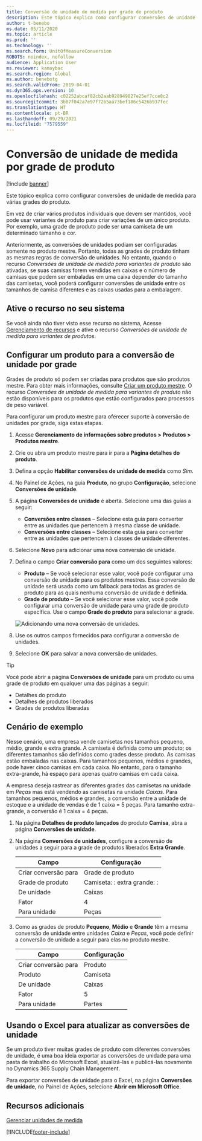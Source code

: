 ```yaml
---
title: Conversão de unidade de medida por grade de produto
description: Este tópico explica como configurar conversões de unidade de medida para grades do produto. Ele iInclui um exemplo da instalação.
author: t-benebo
ms.date: 05/11/2020
ms.topic: article
ms.prod: ''
ms.technology: ''
ms.search.form: UnitOfMeasureConversion
ROBOTS: noindex, nofollow
audience: Application User
ms.reviewer: kamaybac
ms.search.region: Global
ms.author: benebotg
ms.search.validFrom: 2019-04-01
ms.dyn365.ops.version: 10
ms.openlocfilehash: c02252abcaf82cb2aab928949827e25ef7cce8c2
ms.sourcegitcommit: 3b87f042a7e97f72b5aa73bef186c5426b937fec
ms.translationtype: HT
ms.contentlocale: pt-BR
ms.lasthandoff: 09/29/2021
ms.locfileid: "7579559"
---
```

# <a name="unit-of-measure-conversion-per-product-variant"></a>Conversão de unidade de medida por grade de produto

[!include [banner](../includes/banner.md)]

Este tópico explica como configurar conversões de unidade de medida para várias grades do produto.

Em vez de criar vários produtos individuais que devem ser mantidos, você pode usar variantes de produto para criar variações de um único produto. Por exemplo, uma grade de produto pode ser uma camiseta de um determinado tamanho e cor.

Anteriormente, as conversões de unidades podiam ser configuradas somente no produto mestre. Portanto, todas as grades de produto tinham as mesmas regras de conversão de unidades. No entanto, quando o recurso *Conversões de unidade de medida para variantes de produto* são ativadas, se suas camisas forem vendidas em caixas e o número de camisas que podem ser embaladas em uma caixa depender do tamanho das camisetas, você poderá configurar conversões de unidade entre os tamanhos de camisa diferentes e as caixas usadas para a embalagem.

## <a name="turn-on-the-feature-in-your-system"></a>Ative o recurso no seu sistema

Se você ainda não tiver visto esse recurso no sistema, Acesse [Gerenciamento de recursos](../../fin-ops-core/fin-ops/get-started/feature-management/feature-management-overview.md) e ative o recurso *Conversões de unidade de medida para variantes de produtos*.

## <a name="set-up-a-product-for-unit-conversion-per-variant"></a>Configurar um produto para a conversão de unidade por grade

Grades de produto só podem ser criadas para produtos que são produtos mestre. Para obter mais informações, consulte [Criar um produto mestre](tasks/create-product-master.md). O recurso *Conversões de unidade de medida para variantes de produto* não estão disponíveis para os produtos que estão configurados para processos de peso variável.

Para configurar um produto mestre para oferecer suporte à conversão de unidades por grade, siga estas etapas.

1. Acesse **Gerenciamento de informações sobre produtos \> Produtos \> Produtos mestre**.
1. Crie ou abra um produto mestre para ir para a **Página detalhes do produto**.
1. Defina a opção **Habilitar conversões de unidade de medida** como *Sim*.
1. No Painel de Ações, na guia **Produto**, no grupo **Configuração**, selecione **Conversões de unidade**.
1. A página **Conversões de unidade** é aberta. Selecione uma das guias a seguir:

    - **Conversões entre classes** – Selecione esta guia para converter entre as unidades que pertencem à mesma classe de unidade.
    - **Conversões entre classes** – Selecione esta guia para converter entre as unidades que pertencem à classes de unidade diferentes.

1. Selecione **Novo** para adicionar uma nova conversão de unidade.
1. Defina o campo **Criar conversão para** como um dos seguintes valores:

    - **Produto** – Se você selecionar esse valor, você pode configurar uma conversão de unidade para os produtos mestres. Essa conversão de unidade será usada como um fallback para todas as grades de produto para as quais nenhuma conversão de unidade é definida.
    - **Grade de produto** – Se você selecionar esse valor, você pode configurar uma conversão de unidade para uma grade de produto específica. Use o campo **Grade do produto** para selecionar a grade.

    ![Adicionando uma nova conversão de unidades.](media/uom-new-conversion.png "Adicionando uma nova conversão de unidades")

1. Use os outros campos fornecidos para configurar a conversão de unidades.
1. Selecione **OK** para salvar a nova conversão de unidades.

> [!TIP]
> Você pode abrir a página **Conversões de unidade** para um produto ou uma grade de produto em qualquer uma das páginas a seguir:
> 
> - Detalhes do produto
> - Detalhes de produtos liberados
> - Grades de produtos liberadas

## <a name="example-scenario"></a>Cenário de exemplo

Nesse cenário, uma empresa vende camisetas nos tamanhos pequeno, médio, grande e extra grande. A camiseta é definida como um produto; os diferentes tamanhos são definidos como grades desse produto. As camisas estão embaladas nas caixas. Para tamanhos pequenos, médios e grandes, pode haver cinco camisas em cada caixa. No entanto, para o tamanho extra-grande, há espaço para apenas quatro camisas em cada caixa.

A empresa deseja rastrear as diferentes grades das camisetas na unidade em *Peças* mas está vendendo as camisetas na unidade *Caixas*. Para tamanhos pequenos, médios e grandes, a conversão entre a unidade de estoque e a unidade de vendas é de 1 caixa = 5 peças. Para tamanho extra-grande, a conversão é 1 caixa = 4 peças.

1. Na página **Detalhes de produto lançados** do produto **Camisa**, abra a página **Conversões de unidade**.
1. Na página **Conversões de unidades**, configure a conversão de unidades a seguir para a grade de produtos liberados **Extra Grande**.

    | Campo                 | Configuração                 |
    |-----------------------|-------------------------|
    | Criar conversão para | Grade de produto         |
    | Grade de produto       | Camiseta: : extra grande: : |
    | De unidade             | Caixas                   |
    | Fator                | 4                       |
    | Para unidade               | Peças                  |

1. Como as grades de produto **Pequeno**, **Médio** e **Grande** têm a mesma conversão de unidade entre unidades *Caixa* e *Peças*, você pode definir a conversão de unidade a seguir para elas no produto mestre.

    | Campo                 | Configuração |
    |-----------------------|---------|
    | Criar conversão para | Produto |
    | Produto               | Camiseta |
    | De unidade             | Caixas   |
    | Fator                | 5       |
    | Para unidade               | Partes  |

## <a name="using-excel-to-update-the-unit-conversions"></a>Usando o Excel para atualizar as conversões de unidade

Se um produto tiver muitas grades de produto com diferentes conversões de unidade, é uma boa ideia exportar as conversões de unidade para uma pasta de trabalho do Microsoft Excel, atualizá-las e publicá-las novamente no Dynamics 365 Supply Chain Management.

Para exportar conversões de unidade para o Excel, na página **Conversões de unidade**, no Painel de Ações, selecione **Abrir em Microsoft Office**.

## <a name="additional-resources"></a>Recursos adicionais

[Gerenciar unidades de medida](tasks/manage-unit-measure.md)


[!INCLUDE[footer-include](../../includes/footer-banner.md)]